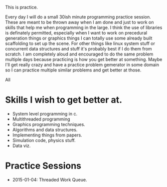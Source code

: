 This is practice.

Every day I will do a small 30ish minute programming practice session. These are meant to be
thrown away when I am done and just to work on skills that help me when programming in the
large.
I think the use of libraries is definately permitted, especially when I want to work on precedural generation things or graphics things I can totally use some already built scaffolding to set up the scene. For other things like linux system stuff or concurrent data structures and stuff it's probably best if I do them from scratch. I am completely aloud and encouraged to do the same problem multiple days because practicing is how you get better at something. Maybe I'll get really crazy and have a practice problem gemerator in some domain so I can practice multiple similar problems and get better at those.

All 

# Skills I wish to get better at.

* System level programming in c.
* Multithreaded programming
* Graphics programming techniques.
* Algorithms and data structures.
* Implementing things from papers.
* Simulation code, physics stuff.
* Data viz.

# Practice Sessions
  * 2015-01-04: Threaded Work Queue.